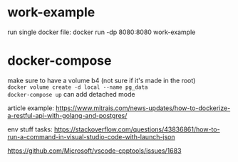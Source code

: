 # work-example

run single docker file: docker run -dp 8080:8080 work-example  
# docker-compose 
make sure to have a volume b4 (not sure if it's made in the root)  
```docker volume create -d local --name pg_data```  
```docker-compose up``` can add detached mode  

article example:  https://www.mitrais.com/news-updates/how-to-dockerize-a-restful-api-with-golang-and-postgres/  

env stuff tasks: 
https://stackoverflow.com/questions/43836861/how-to-run-a-command-in-visual-studio-code-with-launch-json  

https://github.com/Microsoft/vscode-cpptools/issues/1683